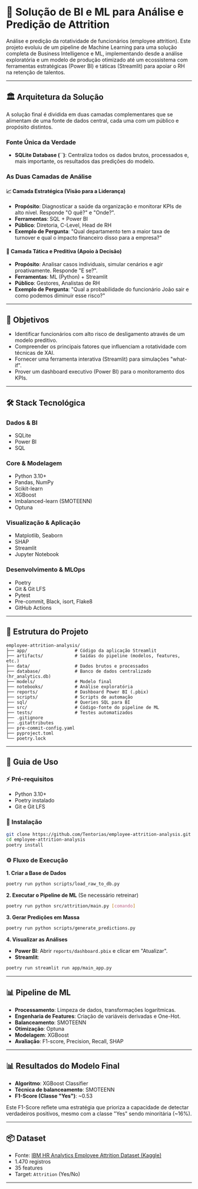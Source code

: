 # 🧠 Solução de BI e ML para Análise e Predição de Attrition

Análise e predição da rotatividade de funcionários (employee attrition). Este projeto evoluiu de um pipeline de Machine Learning para uma solução completa de Business Intelligence e ML, implementando desde a análise exploratória e um modelo de produção otimizado até um ecossistema com ferramentas estratégicas (Power BI) e táticas (Streamlit) para apoiar o RH na retenção de talentos.

---

## 🏛️ Arquitetura da Solução

A solução final é dividida em duas camadas complementares que se alimentam de uma fonte de dados central, cada uma com um público e propósito distintos.

### Fonte Única da Verdade

- **SQLite Database (**``**)**: Centraliza todos os dados brutos, processados e, mais importante, os resultados das predições do modelo.

### As Duas Camadas de Análise

#### 📈 Camada Estratégica (Visão para a Liderança)

- **Propósito**: Diagnosticar a saúde da organização e monitorar KPIs de alto nível. Responde "O quê?" e "Onde?".
- **Ferramentas**: SQL + Power BI
- **Público**: Diretoria, C-Level, Head de RH
- **Exemplo de Pergunta**: "Qual departamento tem a maior taxa de turnover e qual o impacto financeiro disso para a empresa?"

#### 🚀 Camada Tática e Preditiva (Apoio à Decisão)

- **Propósito**: Analisar casos individuais, simular cenários e agir proativamente. Responde "E se?".
- **Ferramentas**: ML (Python) + Streamlit
- **Público**: Gestores, Analistas de RH
- **Exemplo de Pergunta**: "Qual a probabilidade do funcionário João sair e como podemos diminuir esse risco?"

---

## 🎯 Objetivos

- Identificar funcionários com alto risco de desligamento através de um modelo preditivo.
- Compreender os principais fatores que influenciam a rotatividade com técnicas de XAI.
- Fornecer uma ferramenta interativa (Streamlit) para simulações "what-if".
- Prover um dashboard executivo (Power BI) para o monitoramento dos KPIs.

---

## 🛠️ Stack Tecnológica

### Dados & BI

- SQLite
- Power BI
- SQL

### Core & Modelagem

- Python 3.10+
- Pandas, NumPy
- Scikit-learn
- XGBoost
- Imbalanced-learn (SMOTEENN)
- Optuna

### Visualização & Aplicação

- Matplotlib, Seaborn
- SHAP
- Streamlit
- Jupyter Notebook

### Desenvolvimento & MLOps

- Poetry
- Git & Git LFS
- Pytest
- Pre-commit, Black, isort, Flake8
- GitHub Actions

---

## 📁 Estrutura do Projeto

```
employee-attrition-analysis/
├── app/                  # Código da aplicação Streamlit
├── artifacts/            # Saídas do pipeline (modelos, features, etc.)
├── data/                 # Dados brutos e processados
├── database/             # Banco de dados centralizado (hr_analytics.db)
├── models/               # Modelo final
├── notebooks/            # Análise exploratória
├── reports/              # Dashboard Power BI (.pbix)
├── scripts/              # Scripts de automação
├── sql/                  # Queries SQL para BI
├── src/                  # Código-fonte do pipeline de ML
├── tests/                # Testes automatizados
├── .gitignore
├── .gitattributes
├── pre-commit-config.yaml
├── pyproject.toml
└── poetry.lock
```

---

## 🚀 Guia de Uso

### ⚡️ Pré-requisitos

- Python 3.10+
- Poetry instalado
- Git e Git LFS

### 🔧 Instalação

```bash
git clone https://github.com/Tentorias/employee-attrition-analysis.git
cd employee-attrition-analysis
poetry install
```

### ⚙️ Fluxo de Execução

**1. Criar a Base de Dados**

```bash
poetry run python scripts/load_raw_to_db.py
```

**2. Executar o Pipeline de ML** (Se necessário retreinar)

```bash
poetry run python src/attrition/main.py [comando]
```

**3. Gerar Predições em Massa**

```bash
poetry run python scripts/generate_predictions.py
```

**4. Visualizar as Análises**

- **Power BI**: Abrir `reports/dashboard.pbix` e clicar em "Atualizar".
- **Streamlit**:

```bash
poetry run streamlit run app/main_app.py
```

---

## 📊 Pipeline de ML

- **Processamento**: Limpeza de dados, transformações logarítmicas.
- **Engenharia de Features**: Criação de variáveis derivadas e One-Hot.
- **Balanceamento**: SMOTEENN
- **Otimização**: Optuna
- **Modelagem**: XGBoost
- **Avaliação**: F1-score, Precision, Recall, SHAP

---

## 📊 Resultados do Modelo Final

- **Algoritmo**: XGBoost Classifier
- **Técnica de balanceamento**: SMOTEENN
- **F1-Score (Classe "Yes")**: \~0.53

Este F1-Score reflete uma estratégia que prioriza a capacidade de detectar verdadeiros positivos, mesmo com a classe "Yes" sendo minoritária (\~16%).

---

## 📦 Dataset

- Fonte: [IBM HR Analytics Employee Attrition Dataset (Kaggle)](https://www.kaggle.com/datasets/pavansubhasht/ibm-hr-analytics-attrition-dataset)
- 1.470 registros
- 35 features
- Target: `Attrition` (Yes/No)

---

